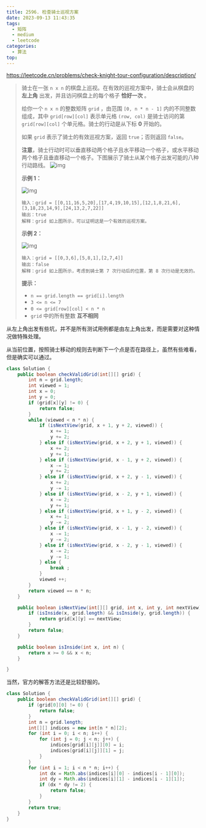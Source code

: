 ```yaml
---
title: 2596. 检查骑士巡视方案
date: 2023-09-13 11:43:35
tags:
  - 矩阵
  - medium
  - leetcode
categories:
  - 算法
top:
---
```


https://leetcode.cn/problems/check-knight-tour-configuration/description/

<!-- more -->

> 骑士在一张 `n x n` 的棋盘上巡视。在有效的巡视方案中，骑士会从棋盘的 **左上角** 出发，并且访问棋盘上的每个格子 **恰好一次** 。
>
> 给你一个 `n x n` 的整数矩阵 `grid` ，由范围 `[0, n * n - 1]` 内的不同整数组成，其中 `grid[row][col]` 表示单元格 `(row, col)` 是骑士访问的第 `grid[row][col]` 个单元格。骑士的行动是从下标 **0** 开始的。
>
> 如果 `grid` 表示了骑士的有效巡视方案，返回 `true`；否则返回 `false`。
>
> **注意**，骑士行动时可以垂直移动两个格子且水平移动一个格子，或水平移动两个格子且垂直移动一个格子。下图展示了骑士从某个格子出发可能的八种行动路线。
> ![img](https://images.orkva.com/images/2023/09/13/knight.png)
>
>  
>
> **示例 1：**
>
> ![img](https://images.orkva.com/images/2023/09/13/yetgriddrawio-5.png)
>
> ```
> 输入：grid = [[0,11,16,5,20],[17,4,19,10,15],[12,1,8,21,6],[3,18,23,14,9],[24,13,2,7,22]]
> 输出：true
> 解释：grid 如上图所示，可以证明这是一个有效的巡视方案。
> ```
>
> **示例 2：**
>
> ![img](https://images.orkva.com/images/2023/09/13/yetgriddrawio-6.png)
>
> ```
> 输入：grid = [[0,3,6],[5,8,1],[2,7,4]]
> 输出：false
> 解释：grid 如上图所示，考虑到骑士第 7 次行动后的位置，第 8 次行动是无效的。
> ```
>
>  
>
> **提示：**
>
> - `n == grid.length == grid[i].length`
> - `3 <= n <= 7`
> - `0 <= grid[row][col] < n * n`
> - `grid` 中的所有整数 **互不相同**

从左上角出发有些坑，并不是所有测试用例都是由左上角出发，而是需要对这种情况做特殊处理。

从当前位置，按照骑士移动的规则去判断下一个点是否在路径上，虽然有些难看，但是确实可以通过。

```java
class Solution {
    public boolean checkValidGrid(int[][] grid) {
        int n = grid.length;
        int viewed = 1;
        int x = 0;
        int y = 0;
        if (grid[x][y] != 0) {
            return false;
        }
        while (viewed < n * n) {
            if (isNextView(grid, x + 1, y + 2, viewed)) {
                x += 1;
                y += 2;
            } else if (isNextView(grid, x + 2, y + 1, viewed)) {
                x += 2;
                y += 1;
            } else if (isNextView(grid, x - 1, y + 2, viewed)) {
                x -= 1;
                y += 2;
            } else if (isNextView(grid, x + 2, y - 1, viewed)) {
                x += 2;
                y -= 1;
            } else if (isNextView(grid, x - 2, y + 1, viewed)) {
                x -= 2;
                y += 1;
            } else if (isNextView(grid, x + 1, y - 2, viewed)) {
                x += 1;
                y -= 2;
            } else if (isNextView(grid, x - 1, y - 2, viewed)) {
                x -= 1;
                y -= 2;
            } else if (isNextView(grid, x - 2, y - 1, viewed)) {
                x -= 2;
                y -= 1;
            } else {
                break ;
            }
            viewed ++;
        }
        return viewed == n * n;
    }

    public boolean isNextView(int[][] grid, int x, int y, int nextView) {
        if (isInside(x, grid.length) && isInside(y, grid.length)) {
            return grid[x][y] == nextView;
        }
        return false;
    }

    public boolean isInside(int x, int n) {
        return x >= 0 && x < n;
    }

}
```

当然，官方的解答方法还是比较舒服的。

```java
class Solution {
    public boolean checkValidGrid(int[][] grid) {
        if (grid[0][0] != 0) {
            return false;
        }
        int n = grid.length;
        int[][] indices = new int[n * n][2];
        for (int i = 0; i < n; i++) {
            for (int j = 0; j < n; j++) {
                indices[grid[i][j]][0] = i;
                indices[grid[i][j]][1] = j;
            }
        }
        for (int i = 1; i < n * n; i++) {
            int dx = Math.abs(indices[i][0] - indices[i - 1][0]);
            int dy = Math.abs(indices[i][1] - indices[i - 1][1]);
            if (dx * dy != 2) {
                return false;
            }
        }
        return true;
    }
}
```

